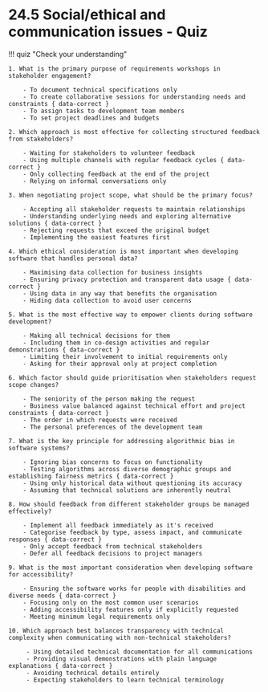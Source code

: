 # 24.5 Social/ethical and communication issues - Quiz

!!! quiz "Check your understanding"

    1. What is the primary purpose of requirements workshops in stakeholder engagement?

        - To document technical specifications only
        - To create collaborative sessions for understanding needs and constraints { data-correct }
        - To assign tasks to development team members
        - To set project deadlines and budgets

    2. Which approach is most effective for collecting structured feedback from stakeholders?

        - Waiting for stakeholders to volunteer feedback
        - Using multiple channels with regular feedback cycles { data-correct }
        - Only collecting feedback at the end of the project
        - Relying on informal conversations only

    3. When negotiating project scope, what should be the primary focus?

        - Accepting all stakeholder requests to maintain relationships
        - Understanding underlying needs and exploring alternative solutions { data-correct }
        - Rejecting requests that exceed the original budget
        - Implementing the easiest features first

    4. Which ethical consideration is most important when developing software that handles personal data?

        - Maximising data collection for business insights
        - Ensuring privacy protection and transparent data usage { data-correct }
        - Using data in any way that benefits the organisation
        - Hiding data collection to avoid user concerns

    5. What is the most effective way to empower clients during software development?

        - Making all technical decisions for them
        - Including them in co-design activities and regular demonstrations { data-correct }
        - Limiting their involvement to initial requirements only
        - Asking for their approval only at project completion

    6. Which factor should guide prioritisation when stakeholders request scope changes?

        - The seniority of the person making the request
        - Business value balanced against technical effort and project constraints { data-correct }
        - The order in which requests were received
        - The personal preferences of the development team

    7. What is the key principle for addressing algorithmic bias in software systems?

        - Ignoring bias concerns to focus on functionality
        - Testing algorithms across diverse demographic groups and establishing fairness metrics { data-correct }
        - Using only historical data without questioning its accuracy
        - Assuming that technical solutions are inherently neutral

    8. How should feedback from different stakeholder groups be managed effectively?

        - Implement all feedback immediately as it's received
        - Categorise feedback by type, assess impact, and communicate responses { data-correct }
        - Only accept feedback from technical stakeholders
        - Defer all feedback decisions to project managers

    9. What is the most important consideration when developing software for accessibility?

        - Ensuring the software works for people with disabilities and diverse needs { data-correct }
        - Focusing only on the most common user scenarios
        - Adding accessibility features only if explicitly requested
        - Meeting minimum legal requirements only

    10. Which approach best balances transparency with technical complexity when communicating with non-technical stakeholders?

         - Using detailed technical documentation for all communications
         - Providing visual demonstrations with plain language explanations { data-correct }
         - Avoiding technical details entirely
         - Expecting stakeholders to learn technical terminology